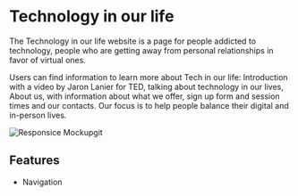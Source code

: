 
# Technology in our life

The Technology in our life website is a page for people addicted to technology, people who are getting away from personal relationships in favor of virtual ones.

Users can find information to learn more about Tech in our life: Introduction with a video by Jaron Lanier for TED, talking about technology in our lives, About us, with information about what we offer, sign up form and session times and our contacts. Our focus is to help people balance their digital and in-person lives. 


![Responsice Mockup](https://github.com/lucyrush/readme-template/blob/master/media/love_running_mockup.png)git 


## Features

- Navigation
